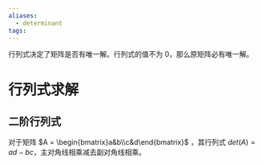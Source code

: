 ```yaml
---
aliases:
  - determinant
tags:
---
```

行列式决定了矩阵是否有唯一解。行列式的值不为 0，那么原矩阵必有唯一解。

# 行列式求解
## 二阶行列式

对于矩阵 $A = \begin{bmatrix}a&b\\c&d\end{bmatrix}$ ，其行列式 $det(A) = ad-bc$，主对角线相乘减去副对角线相乘。